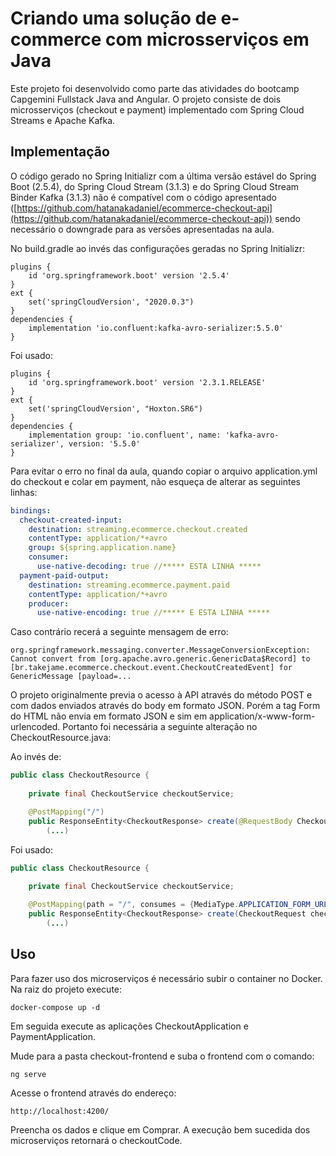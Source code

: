 # Criando uma solução de e-commerce com microsserviços em Java

Este projeto foi desenvolvido como parte das atividades do bootcamp Capgemini Fullstack Java and Angular. O projeto consiste de dois microsserviços (checkout e payment) implementado com Spring Cloud Streams e Apache Kafka.

## Implementação

O código gerado no Spring Initializr com a última versão estável do Spring Boot (2.5.4), do Spring Cloud Stream (3.1.3) e do Spring Cloud Stream Binder Kafka (3.1.3) não é compatível com o código apresentado ([https://github.com/hatanakadaniel/ecommerce-checkout-api](https://github.com/hatanakadaniel/ecommerce-checkout-api)) sendo necessário o downgrade para as versões apresentadas na aula.

No build.gradle ao invés das configurações geradas no Spring Initializr:
```Gradle
plugins {
    id 'org.springframework.boot' version '2.5.4'
}
ext {
	set('springCloudVersion', "2020.0.3")
}
dependencies {
	implementation 'io.confluent:kafka-avro-serializer:5.5.0'
}
```
Foi usado:
```Gradle
plugins {
	id 'org.springframework.boot' version '2.3.1.RELEASE'
}
ext {
	set('springCloudVersion', "Hoxton.SR6")
}
dependencies {
	implementation group: 'io.confluent', name: 'kafka-avro-serializer', version: '5.5.0'
}
```


Para evitar o erro no final da aula, quando copiar o arquivo application.yml do checkout e colar em payment, não esqueça de alterar as seguintes linhas:

```YAML
bindings:
  checkout-created-input:
    destination: streaming.ecommerce.checkout.created
    contentType: application/*+avro
    group: ${spring.application.name}
    consumer:
      use-native-decoding: true //***** ESTA LINHA *****
  payment-paid-output:
    destination: streaming.ecommerce.payment.paid
    contentType: application/*+avro
    producer:
      use-native-encoding: true //***** E ESTA LINHA *****
```

Caso contrário recerá a seguinte mensagem de erro:

```
org.springframework.messaging.converter.MessageConversionException: Cannot convert from [org.apache.avro.generic.GenericData$Record] to [br.takejame.ecommerce.checkout.event.CheckoutCreatedEvent] for GenericMessage [payload=...
```


O projeto originalmente previa o acesso à API através do método POST e com dados enviados através do body em formato JSON. Porém a tag Form do HTML não envia em formato JSON e sim em application/x-www-form-urlencoded. Portanto foi necessária a seguinte alteração no CheckoutResource.java:

Ao invés de:
```java
public class CheckoutResource {
    
    private final CheckoutService checkoutService;

    @PostMapping("/")
    public ResponseEntity<CheckoutResponse> create(@RequestBody CheckoutRequest checkoutRequest){
		(...)
```

Foi usado:
```java
public class CheckoutResource {
    
    private final CheckoutService checkoutService;

    @PostMapping(path = "/", consumes = {MediaType.APPLICATION_FORM_URLENCODED_VALUE})
    public ResponseEntity<CheckoutResponse> create(CheckoutRequest checkoutRequest){
		(...)
```

## Uso

Para fazer uso dos microserviços é necessário subir o container no Docker. Na raiz do projeto execute:

```
docker-compose up -d
```

Em seguida execute as aplicações CheckoutApplication e PaymentApplication.

Mude para a pasta checkout-frontend e suba o frontend com o comando:

```
ng serve
```

Acesse o frontend através do endereço:

```
http://localhost:4200/
```

Preencha os dados e clique em Comprar. A execução bem sucedida dos microserviços retornará o checkoutCode.